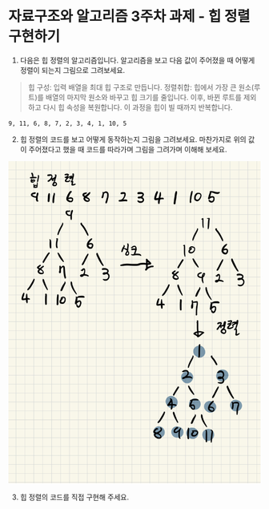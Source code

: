 # 자료구조와 알고리즘 3주차 과제 - 힙 정렬 구현하기

1. 다음은 힙 정렬의 알고리즘입니다. 알고리즘을 보고 다음 값이 주어졌을 때
   어떻게 정렬이 되는지 그림으로 그려보세요.

> 힙 구성: 입력 배열을 최대 힙 구조로 만듭니다.
> 정렬취합: 힙에서 가장 큰 원소(루트)를 배열의 마지막 원소와 바꾸고 힙 크기를
> 줄입니다. 이후, 바뀐 루트를 제외하고 다시 힙 속성을 복원합니다. 이 과정을 힙이
> 빌 때까지 반복합니다.

```
9, 11, 6, 8, 7, 2, 3, 4, 1, 10, 5
```

2. 힙 정렬의 코드를 보고 어떻게 동작하는지 그림을 그려보세요. 마찬가지로 위의 값이 주어졌다고 했을 때 코드를 따라가며 그림을 그려가며 이해해 보세요.

![힙 정렬](./heap.jpeg)

3. 힙 정렬의 코드를 직접 구현해 주세요.
